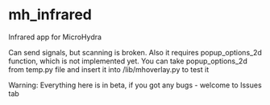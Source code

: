 # mh_infrared
Infrared app for MicroHydra

Can send signals, but scanning is broken.
Also it requires popup_options_2d function, which is not implemented yet.
You can take popup_options_2d from temp.py file and insert it into /lib/mhoverlay.py to test it

Warning: Everything here is in beta, if you got any bugs - welcome to Issues tab
